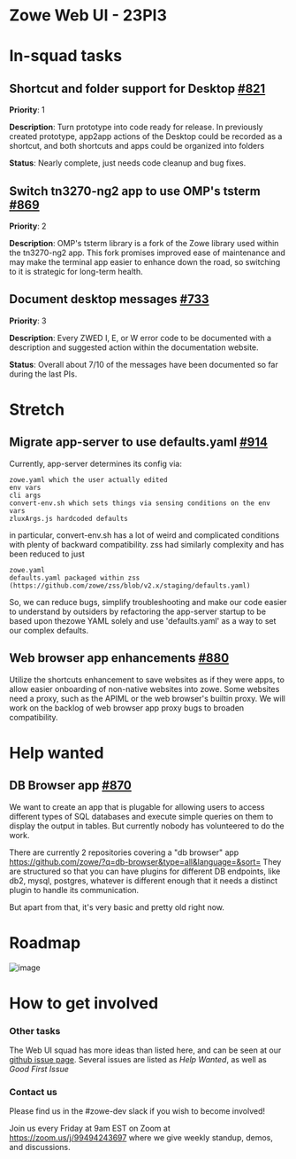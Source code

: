 # Zowe Web UI - 23PI3

# In-squad tasks

## Shortcut and folder support for Desktop [#821](https://github.com/zowe/zlux/issues/821)
**Priority**: 1

**Description**: Turn prototype into code ready for release. In previously created prototype, app2app actions of the Desktop could be recorded as a shortcut, and both shortcuts and apps could be organized into folders

**Status**: Nearly complete, just needs code cleanup and bug fixes.

## Switch tn3270-ng2 app to use OMP's tsterm [#869](https://github.com/zowe/zlux/issues/869)
**Priority**: 2

**Description**: OMP's tsterm library is a fork of the Zowe library used within the tn3270-ng2 app. This fork promises improved ease of maintenance and may make the terminal app easier to enhance down the road, so switching to it is strategic for long-term health.

## Document desktop messages [#733](https://github.com/zowe/zlux/issues/733)
**Priority**: 3

**Description**: Every ZWED I, E, or W error code to be documented with a description and suggested action within the documentation website.

**Status**: Overall about 7/10 of the messages have been documented so far during the last PIs.


# Stretch

## Migrate app-server to use defaults.yaml [#914](https://github.com/zowe/zlux/issues/914)

Currently, app-server determines its config via:

    zowe.yaml which the user actually edited
    env vars
    cli args
    convert-env.sh which sets things via sensing conditions on the env vars
    zluxArgs.js hardcoded defaults

in particular, convert-env.sh has a lot of weird and complicated conditions with plenty of backward compatibility.
zss had similarly complexity and has been reduced to just

    zowe.yaml
    defaults.yaml packaged within zss (https://github.com/zowe/zss/blob/v2.x/staging/defaults.yaml)

So, we can reduce bugs, simplify troubleshooting and make our code easier to understand by outsiders by refactoring the app-server startup to be based upon thezowe YAML solely and use 'defaults.yaml' as a way to set our complex defaults.


## Web browser app enhancements [#880](https://github.com/zowe/zlux/issues/880)

Utilize the shortcuts enhancement to save websites as if they were apps, to allow easier onboarding of non-native websites into zowe.
Some websites need a proxy, such as the APIML or the web browser's builtin proxy. We will work on the backlog of web browser app proxy bugs to broaden compatibility.

# Help wanted

## DB Browser app [#870](https://github.com/zowe/zlux/issues/870)

We want to create an app that is plugable for allowing users to access different types of SQL databases and execute simple queries on them to display the output in tables. 
But currently nobody has volunteered to do the work.

There are currently 2 repositories covering a "db browser" app https://github.com/zowe/?q=db-browser&type=all&language=&sort=
They are structured so that you can have plugins for different DB endpoints, like db2, mysql, postgres, whatever is different enough that it needs a distinct plugin to handle its communication.

But apart from that, it's very basic and pretty old right now.


# Roadmap

![image](https://user-images.githubusercontent.com/30730276/211323335-869e2818-d913-4a64-9cf3-6f099fd31624.png)



# How to get involved
### Other tasks
The Web UI squad has more ideas than listed here, and can be seen at our [github issue page](github.com/zowe/zlux/issues). Several issues are listed as *Help Wanted*, as well as *Good First Issue*

### Contact us
Please find us in the #zowe-dev slack if you wish to become involved!

Join us every Friday at 9am EST on Zoom at https://zoom.us/j/99494243697 where we give weekly standup, demos, and discussions.
